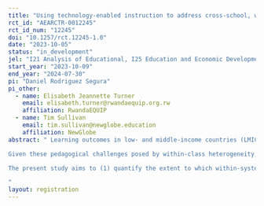 ```yaml
---
title: "Using technology-enabled instruction to address cross-school, within-system heterogeneity in learning outcomes in Rwanda"
rct_id: "AEARCTR-0012245"
rct_id_num: "12245"
doi: "10.1257/rct.12245-1.0"
date: "2023-10-05"
status: "in_development"
jel: "I21 Analysis of Educational, I25 Education and Economic Development, I28 Government Policy"
start_year: "2023-10-09"
end_year: "2024-07-30"
pi: "Daniel Rodriguez Segura"
pi_other:
  - name: Elisabeth Jeannette Turner
    email: elisabeth.turner@rwandaequip.org.rw
    affiliation: RwandaEQUIP
  - name: Tim Sullivan
    email: tim.sullivan@newglobe.education
    affiliation: NewGlobe
abstract: " Learning outcomes in low- and middle-income countries (LMICs) are consistently low (World Bank, 2018), yet curriculum expectations remain much higher than the benchmarks most pupils have met. This indicates a misalignment between pupil performance and policymaker expectations, and it is usually regarded as one of the contributing factors to the ongoing learning crisis (Pritchett and Beatty, 2015; Rodriguez-Segura and Mbiti, 2022). In addition to low average learning levels across many LMICs, researchers have also documented considerable heterogeneity in learning outcomes within classrooms (Muralidharan et al., 2019). This heterogeneity makes it difficult to deliver instruction that reaches most or all pupils in these classrooms, as teachers can deliver more targeted and effective instruction when classes are more homogenous (Duflo et al., 2011). In this sense, all else being equal, a broader baseline distribution of performance will result in instruction that only reaches a smaller number of students. 
Given these pedagogical challenges posed by within-class heterogeneity, the literature has been appropriately concerned about the issue of within-class heterogeneity. Yet, on a macro-level, policymakers face a similar challenge with within-system heterogeneity when they perform activities like designing and implementing curricula, developing mastery benchmarks, and writing textbooks. They typically need to select a narrow level of learning to cater to in each grade, and it is therefore unlikely that they will effectively meet the needs of all pupils. Hence, collectively, the existing literature has not focused as much on within-system heterogeneity of foundational learning; instead, it often focuses on either overall low learning outcomes (World Bank, 2018) or discusses within-class heterogeneity (Muralidharan et al., 2019).
The present study aims to (1) quantify the extent to which within-system heterogeneity is present in a sample of 246 public schools across Rwanda and how this is mapped in conjunction with these pupils’ respective pedagogical needs toward mastering foundational literacy and numeracy, and (2) implement a randomized controlled trial where, in the treatment group, pupils’ pedagogical needs in each school*grade pair in Primary 4-6 are diagnosed at the start of the school year. Their teachers are then provided with customized teacher guides for the full year on literacy and numeracy. The control condition receives the same material across the board, regardless of their specific school*grade level, closer to the median level in each grade across the system.
"
layout: registration
---
```


